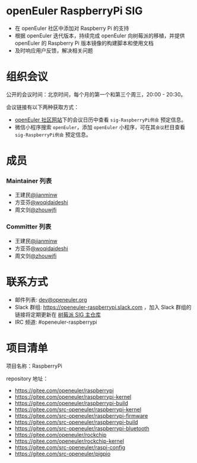 # openEuler RaspberryPi SIG

- 在 openEuler 社区中添加对 Raspberry Pi 的支持
- 根据 openEuler 迭代版本，持续完成 openEuler 向树莓派的移植，并提供 openEuler 的 Raspberry Pi 版本镜像的构建脚本和使用文档
- 及时响应用户反馈，解决相关问题

# 组织会议

公开的会议时间：北京时间，每个月的第一个和第三个周三，20:00 - 20:30。

会议链接有以下两种获取方式：
- [openEuler 社区网站](https://openeuler.org/)下的会议日历中查看 `sig-RaspberryPi例会` 预定信息。
- 微信小程序搜索 `openEuler`，添加 `openEuler` 小程序，可在其`会议`栏目查看 `sig-RaspberryPi例会` 预定信息。

# 成员

### Maintainer 列表

- 王建民[@jianminw](https://gitee.com/jianminw)
- 方亚芬[@woqidaideshi](https://gitee.com/woqidaideshi)
- 周文剑[@zhouwjfi](https://gitee.com/zhouwjfi)

### Committer 列表

- 王建民[@jianminw](https://gitee.com/jianminw)
- 方亚芬[@woqidaideshi](https://gitee.com/woqidaideshi)
- 周文剑[@zhouwjfi](https://gitee.com/zhouwjfi)

# 联系方式

- 邮件列表: dev@openeuler.org
- Slack 群组: https://openeuler-raspberrypi.slack.com ，加入 Slack 群组的链接将定期更新在 [树莓派 SIG 主仓库](https://gitee.com/openeuler/raspberrypi)
- IRC 频道: #openeuler-raspberrypi

# 项目清单

项目名称：RaspberryPi

repository 地址：

- https://gitee.com/openeuler/raspberrypi
- https://gitee.com/openeuler/raspberrypi-kernel
- https://gitee.com/openeuler/raspberrypi-build
- https://gitee.com/src-openeuler/raspberrypi-kernel
- https://gitee.com/src-openeuler/raspberrypi-firmware
- https://gitee.com/src-openeuler/raspberrypi-build
- https://gitee.com/src-openeuler/raspberrypi-bluetooth
- https://gitee.com/openeuler/rockchip
- https://gitee.com/openeuler/rockchip-kernel
- https://gitee.com/src-openeuler/raspi-config
- https://gitee.com/src-openeuler/pigpio
